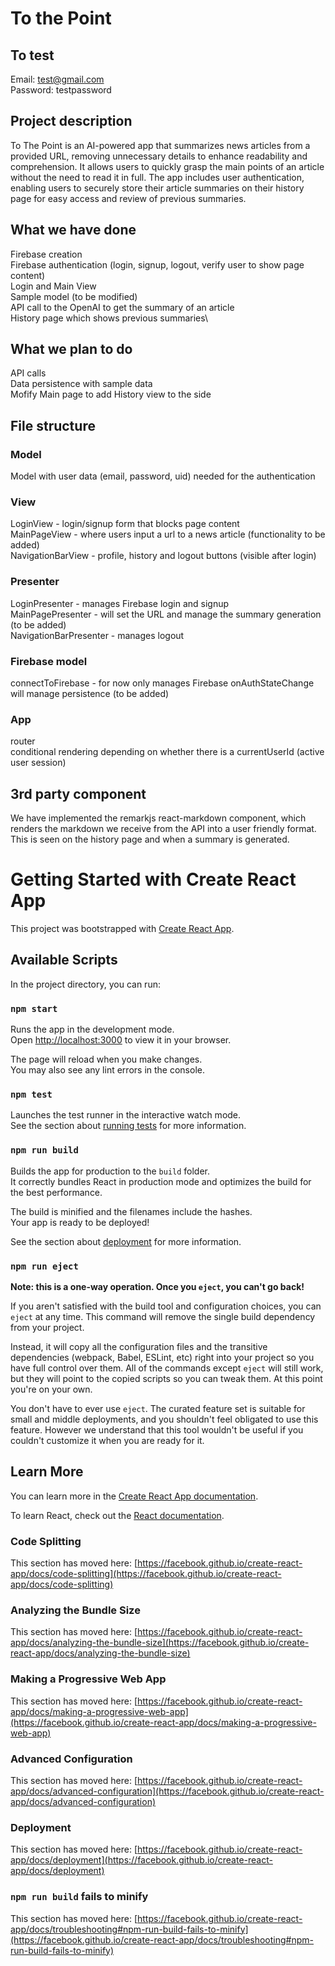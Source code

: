# To the Point
## To test
Email: test@gmail.com\
Password: testpassword

## Project description
To The Point is an AI-powered app that summarizes news articles from a provided URL, removing unnecessary details to enhance readability and comprehension. It allows users to quickly grasp the main points of an article without the need to read it in full. The app includes user authentication, enabling users to securely store their article summaries on their history page for easy access and review of previous summaries.

## What we have done
Firebase creation\
Firebase authentication (login, signup, logout, verify user to show page content)\
Login and Main View\
Sample model (to be modified)\
API call to the OpenAI to get the summary of an article\
History page which shows previous summaries\

## What we plan to do
API calls\
Data persistence with sample data\
Mofify Main page to add History view to the side

## File structure
### Model
Model with user data (email, password, uid) needed for the authentication
### View
LoginView - login/signup form that blocks page content\
MainPageView - where users input a url to a news article (functionality to be added)\
NavigationBarView - profile, history and logout buttons (visible after login)
### Presenter
LoginPresenter - manages Firebase login and signup\
MainPagePresenter - will set the URL and manage the summary generation (to be added)\
NavigationBarPresenter - manages logout
### Firebase model
connectToFirebase - for now only manages Firebase onAuthStateChange\
will manage persistence (to be added)
### App
router\
conditional rendering depending on whether there is a currentUserId (active user session)

## 3rd party component
We have implemented the remarkjs react-markdown component, which renders the markdown we receive from the API into a user friendly format. This is seen on the history page and when a summary is generated.


# Getting Started with Create React App

This project was bootstrapped with [Create React App](https://github.com/facebook/create-react-app).

## Available Scripts

In the project directory, you can run:

### `npm start`

Runs the app in the development mode.\
Open [http://localhost:3000](http://localhost:3000) to view it in your browser.

The page will reload when you make changes.\
You may also see any lint errors in the console.

### `npm test`

Launches the test runner in the interactive watch mode.\
See the section about [running tests](https://facebook.github.io/create-react-app/docs/running-tests) for more information.

### `npm run build`

Builds the app for production to the `build` folder.\
It correctly bundles React in production mode and optimizes the build for the best performance.

The build is minified and the filenames include the hashes.\
Your app is ready to be deployed!

See the section about [deployment](https://facebook.github.io/create-react-app/docs/deployment) for more information.

### `npm run eject`

**Note: this is a one-way operation. Once you `eject`, you can't go back!**

If you aren't satisfied with the build tool and configuration choices, you can `eject` at any time. This command will remove the single build dependency from your project.

Instead, it will copy all the configuration files and the transitive dependencies (webpack, Babel, ESLint, etc) right into your project so you have full control over them. All of the commands except `eject` will still work, but they will point to the copied scripts so you can tweak them. At this point you're on your own.

You don't have to ever use `eject`. The curated feature set is suitable for small and middle deployments, and you shouldn't feel obligated to use this feature. However we understand that this tool wouldn't be useful if you couldn't customize it when you are ready for it.

## Learn More

You can learn more in the [Create React App documentation](https://facebook.github.io/create-react-app/docs/getting-started).

To learn React, check out the [React documentation](https://reactjs.org/).

### Code Splitting

This section has moved here: [https://facebook.github.io/create-react-app/docs/code-splitting](https://facebook.github.io/create-react-app/docs/code-splitting)

### Analyzing the Bundle Size

This section has moved here: [https://facebook.github.io/create-react-app/docs/analyzing-the-bundle-size](https://facebook.github.io/create-react-app/docs/analyzing-the-bundle-size)

### Making a Progressive Web App

This section has moved here: [https://facebook.github.io/create-react-app/docs/making-a-progressive-web-app](https://facebook.github.io/create-react-app/docs/making-a-progressive-web-app)

### Advanced Configuration

This section has moved here: [https://facebook.github.io/create-react-app/docs/advanced-configuration](https://facebook.github.io/create-react-app/docs/advanced-configuration)

### Deployment

This section has moved here: [https://facebook.github.io/create-react-app/docs/deployment](https://facebook.github.io/create-react-app/docs/deployment)

### `npm run build` fails to minify

This section has moved here: [https://facebook.github.io/create-react-app/docs/troubleshooting#npm-run-build-fails-to-minify](https://facebook.github.io/create-react-app/docs/troubleshooting#npm-run-build-fails-to-minify)
